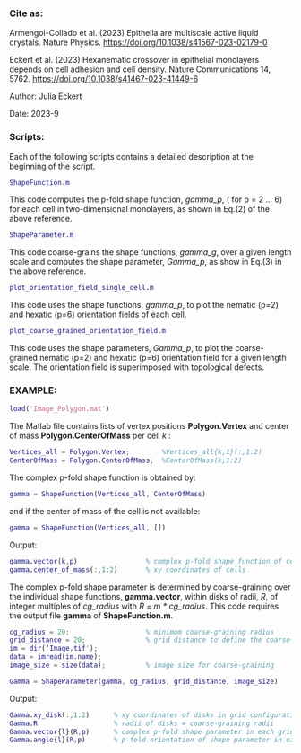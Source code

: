 ### Cite as:
Armengol-Collado et al. (2023) Epithelia are multiscale active liquid crystals. Nature Physics. 
https://doi.org/10.1038/s41567-023-02179-0

Eckert et al. (2023) Hexanematic crossover in epithelial monolayers depends on cell adhesion and cell density. Nature Communications 14, 5762.
https://doi.org/10.1038/s41467-023-41449-6

Author: Julia Eckert

Date: 2023-9 


### Scripts:

Each of the following scripts contains a detailed description at the beginning of the script.

```MATLAB
ShapeFunction.m
```
This code computes the p-fold shape function, *gamma_p*, ( for p = 2 ... 6) for each cell in two-dimensional monolayers, as shown in Eq.(2) of the above reference.

```MATLAB
ShapeParameter.m
```
This code coarse-grains the shape functions, *gamma_g*, over a given length scale and computes the shape parameter, *Gamma_p*, as show in Eq.(3) in the above reference.

```MATLAB
plot_orientation_field_single_cell.m
```
This code uses the shape functions, *gamma_p*, to plot the nematic (p=2) and hexatic (p=6) orientation fields of each cell.

```MATLAB
plot_coarse_grained_orientation_field.m
```
This code uses the shape parameters, *Gamma_p*, to plot the coarse-grained nematic (p=2) and hexatic (p=6) orientation field for a given length scale. The orientation field is superimposed with topological defects. 

### EXAMPLE:

```MATLAB
load('Image_Polygon.mat')
```

The Matlab file contains lists of vertex positions **Polygon.Vertex** and center of mass **Polygon.CenterOfMass** per cell *k* :

```MATLAB
Vertices_all = Polygon.Vertex;        %Vertices_all{k,1}(:,1:2) 
CenterOfMass = Polygon.CenterOfMass;  %CenterOfMass(k,1:2)
```

The complex p-fold shape function is obtained by:

```MATLAB
gamma = ShapeFunction(Vertices_all, CenterOfMass)
```

and if the center of mass of the cell is not available:
```MATLAB
gamma = ShapeFunction(Vertices_all, [])
```

Output:
```MATLAB
gamma.vector(k,p)                 % complex p-fold shape function of cell k   
gamma.center_of_mass(:,1:2)       % xy coordinates of cells
```

The complex p-fold shape parameter is determined by coarse-graining over the individual shape functions, **gamma.vector**, within disks of radii, *R*, of integer multiples of *cg_radius* with *R = m * cg_radius*. This code requires the output file **gamma** of **ShapeFunction.m**.

```MATLAB
cg_radius = 20;                   % minimum coarse-graining radius 
grid_distance = 20;               % grid distance to define the coarse-graining disk positions
im = dir(‘Image.tif');            
data = imread(im.name);
image_size = size(data);          % image size for coarse-graining
```
```MATLAB
Gamma = ShapeParameter(gamma, cg_radius, grid_distance, image_size)
```
Output:
```MATLAB
Gamma.xy_disk(:,1:2)      % xy coordinates of disks in grid configuration of distance cg_radius
Gamma.R                   % radii of disks = coarse-graining radii
Gamma.vector{l}(R,p)      % complex p-fold shape parameter in each grid point l for all radii R
Gamma.angle{l}(R,p)       % p-fold orientation of shape parameter in each grid point l for all radii R
```
